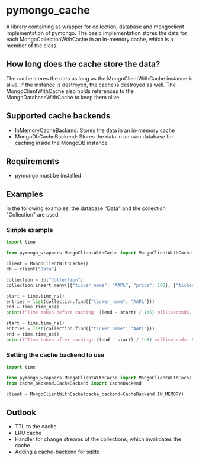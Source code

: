 # pymongo_cache

A library containing as wrapper for collection, database and mongoclient implementation of pymongo.
The basic implementation stores the data for each MongoCollectionWithCache in an in-memory cache, which
is a member of the class.

## How long does the cache store the data?

The cache stores the data as long as the MongoClientWithCache instance is alive. If the instance is destroyed,
the cache is destroyed as well. The MongoClientWithCache also holds references to the MongoDatabaseWithCache
to keep them alive.

## Supported cache backends

- InMemoryCacheBackend: Stores the data in an in-memory cache
- MongoDbCacheBackend: Stores the data in an own database for caching inside the MongoDB instance

## Requirements

- pymongo must be installed

## Examples

In the following examples, the database "Data" and the collection "Collection" are used.

### Simple example

```python
import time

from pymongo_wrappers.MongoClientWithCache import MongoClientWithCache

client = MongoClientWithCache()
db = client["Data"]

collection = db["Collection"]
collection.insert_many([{"ticker_name": "AAPL", "price": 100}, {"ticker_name": "AAPL", "price": 200}])

start = time.time_ns()
entries = list(collection.find({"ticker_name": "AAPL"}))
end = time.time_ns()
print(f"Time taken before caching: {(end - start) / 1e6} milliseconds. Entries: {len(entries)}")

start = time.time_ns()
entries = list(collection.find({"ticker_name": "AAPL"}))
end = time.time_ns()
print(f"Time taken after caching: {(end - start) / 1e6} milliseconds. Entries: {len(entries)}")
```

### Setting the cache backend to use

```python
import time

from pymongo_wrappers.MongoClientWithCache import MongoClientWithCache
from cache_backend.CacheBackend import CacheBackend

client = MongoClientWithCache(cache_backend=CacheBackend.IN_MEMORY)

```

## Outlook

- TTL to the cache
- LRU cache
- Handler for change streams of the collections, which invalidates the cache
- Adding a cache-backend for sqlite
